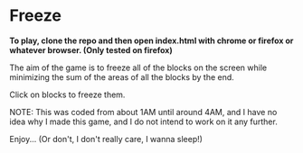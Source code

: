 # Freeze

**To play, clone the repo and then open index.html with chrome or firefox or whatever browser. (Only tested on firefox)**

The aim of the game is to freeze all of the blocks on the screen while minimizing the sum of the areas of all the blocks by the end.

Click on blocks to freeze them.

NOTE: This was coded from about 1AM until around 4AM, and I have no idea why I made this game, and I do not intend to work on it any further.


Enjoy... (Or don't, I don't really care, I wanna sleep!)
